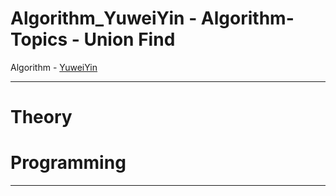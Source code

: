 # Algorithm_YuweiYin - Algorithm-Topics - Union Find

Algorithm - [YuweiYin](https://github.com/YuweiYin)

---

# Theory


# Programming


---
